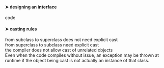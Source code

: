 #### ➤ designing an interface 
code

#### ➤ casting rules
from subclass to superclass does not need explicit cast\
from superclass to subclass need explicit cast\
the compiler does not allow cast of unrelated objects\
Even when the code compiles without issue, an exception may be thrown at runtime if
the object being cast is not actually an instance of that class.
